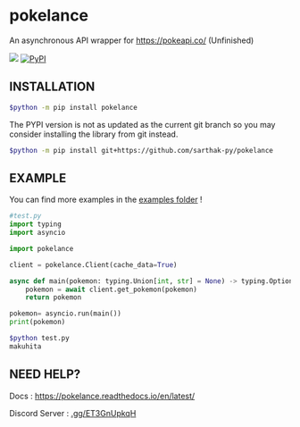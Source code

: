 # pokelance
An asynchronous API wrapper for https://pokeapi.co/ (Unfinished)

[![](https://readthedocs.org/projects/pokelance/badge/?version=latest)](https://pokelance.readthedocs.io/en/latest/)
[![PyPI](https://img.shields.io/pypi/v/pokelance)](https://pypi.org/project/pokelance/)

## INSTALLATION
```bash
$python -m pip install pokelance
```
The PYPI version is not as updated as the current git branch so you may consider installing the library from git instead.
```bash
$python -m pip install git+https://github.com/sarthak-py/pokelance
```

## EXAMPLE

You can find more examples in the [examples folder](https://github.com/sarthak-py/pokelance/examples) !
```py
#test.py 
import typing
import asyncio

import pokelance

client = pokelance.Client(cache_data=True)

async def main(pokemon: typing.Union[int, str] = None) -> typing.Optional[pokelance.Pokemon]:
    pokemon = await client.get_pokemon(pokemon)
    return pokemon

pokemon= asyncio.run(main()) 
print(pokemon)
```

```bash
$python test.py
makuhita
```

## NEED HELP?
Docs : https://pokelance.readthedocs.io/en/latest/

Discord Server : [.gg/ET3GnUpkqH](https://discord.gg/ET3GnUpkqH)
